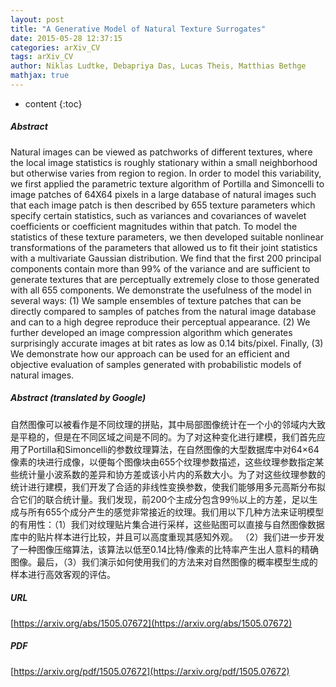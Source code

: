 ```yaml
---
layout: post
title: "A Generative Model of Natural Texture Surrogates"
date: 2015-05-28 12:37:15
categories: arXiv_CV
tags: arXiv_CV
author: Niklas Ludtke, Debapriya Das, Lucas Theis, Matthias Bethge
mathjax: true
---
```


* content
{:toc}

##### Abstract
Natural images can be viewed as patchworks of different textures, where the local image statistics is roughly stationary within a small neighborhood but otherwise varies from region to region. In order to model this variability, we first applied the parametric texture algorithm of Portilla and Simoncelli to image patches of 64X64 pixels in a large database of natural images such that each image patch is then described by 655 texture parameters which specify certain statistics, such as variances and covariances of wavelet coefficients or coefficient magnitudes within that patch. To model the statistics of these texture parameters, we then developed suitable nonlinear transformations of the parameters that allowed us to fit their joint statistics with a multivariate Gaussian distribution. We find that the first 200 principal components contain more than 99% of the variance and are sufficient to generate textures that are perceptually extremely close to those generated with all 655 components. We demonstrate the usefulness of the model in several ways: (1) We sample ensembles of texture patches that can be directly compared to samples of patches from the natural image database and can to a high degree reproduce their perceptual appearance. (2) We further developed an image compression algorithm which generates surprisingly accurate images at bit rates as low as 0.14 bits/pixel. Finally, (3) We demonstrate how our approach can be used for an efficient and objective evaluation of samples generated with probabilistic models of natural images.

##### Abstract (translated by Google)
自然图像可以被看作是不同纹理的拼贴，其中局部图像统计在一个小的邻域内大致是平稳的，但是在不同区域之间是不同的。为了对这种变化进行建模，我们首先应用了Portilla和Simoncelli的参数纹理算法，在自然图像的大型数据库中对64×64像素的块进行成像，以便每个图像块由655个纹理参数描述，这些纹理参数指定某些统计量小波系数的差异和协方差或该小片内的系数大小。为了对这些纹理参数的统计进行建模，我们开发了合适​​的非线性变换参数，使我们能够用多元高斯分布拟合它们的联合统计量。我们发现，前200个主成分包含99％以上的方差，足以生成与所有655个成分产生的感觉非常接近的纹理。我们用以下几种方法来证明模型的有用性：（1）我们对纹理贴片集合进行采样，这些贴图可以直接与自然图像数据库中的贴片样本进行比较，并且可以高度重现其感知外观。 （2）我们进一步开发了一种图像压缩算法，该算法以低至0.14比特/像素的比特率产生出人意料的精确图像。最后，（3）我们演示如何使用我们的方法来对自然图像的概率模型生成的样本进行高效客观的评估。

##### URL
[https://arxiv.org/abs/1505.07672](https://arxiv.org/abs/1505.07672)

##### PDF
[https://arxiv.org/pdf/1505.07672](https://arxiv.org/pdf/1505.07672)

